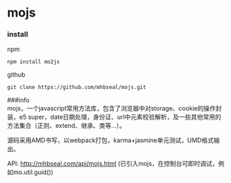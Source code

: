 # mojs
### install
npm  

    npm install mo2js

github  

    git clone https://github.com/mhbseal/mojs.git

###info  
mojs，一个javascript常用方法库，包含了浏览器中对storage、cookie的操作封装，e5 super，date日期处理，身份证、url中元素校验解析，及一些其他常用的方法集合（正则、extend、继承、类等...）。

源码采用AMD书写，以webpack打包，karma+jasmine单元测试，UMD格式输出。

API: http://mhbseal.com/api/mojs.html (已引入mojs，在控制台可即时调试，例如mo.util.guid())

